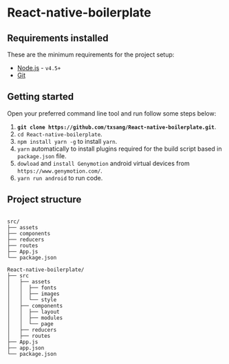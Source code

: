 # React-native-boilerplate

## Requirements installed

These are the minimum requirements for the project setup:

- [Node.js](http://nodejs.org) - `v4.5+`
- [Git](https://git-scm.com/)

## Getting started

Open your preferred command line tool and run follow some steps below:

1. __`git clone https://github.com/txsang/React-native-boilerplate.git`__.
2. `cd React-native-boilerplate`.
2. `npm install yarn -g` to install `yarn`.
3. `yarn` automatically to install plugins required for the build script based in `package.json` file.
4. `dowload` and `install Genymotion` android virtual devices from `https://www.genymotion.com/`.
5. `yarn run android` to run code.


## Project structure

````

src/
├── assets
├── components
├── reducers
├── routes
├── App.js
└── package.json

React-native-boilerplate/
├── src
│   ├── assets
│   │  ├── fonts
│   │  ├── images
│   │  └── style
│   ├── components
│   │  ├── layout
│   │  ├── modules
│   │  └── page
│   ├── reducers
│   ├── routes
├── App.js
├── app.json
└── package.json

````

